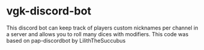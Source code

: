 # vgk-discord-bot
This discord bot can keep track of players custom nicknames per channel in a server and allows you to roll many dices with modifiers. This code was based on pap-discordbot by LilithTheSuccubus
